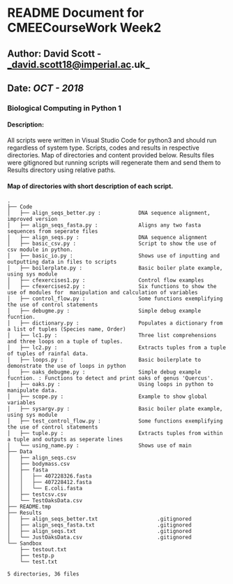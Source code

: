# README Document for CMEECourseWork Week2
## Author: David Scott - _david.scott18@imperial.ac.uk_
## Date: _OCT - 2018_

### Biological Computing in Python 1

#### Description: 
All scripts were written in Visual Studio Code for python3 and should run regardless of system type. Scripts, codes and results in respective directories. Map of directories and content provided below. Results files were gitignored but running scripts will regenerate them and send them to Results directory using relative paths.

#### Map of directories with short description of each script.
```
.
├── Code
│   ├── align_seqs_better.py :            DNA sequence alignment, improved version
│   ├── align_seqs_fasta.py :             Aligns any two fasta sequences from seperate files 
│   ├── align_seqs.py :                   DNA sequence alignment
│   ├── basic_csv.py :                    Script to show the use of csv module in python. 
│   ├── basic_io.py :                     Shows use of inputting and outputting data in files to scripts
│   ├── boilerplate.py :                  Basic boiler plate example, using sys module 
│   ├── cfexercises1.py :                 Control flow examples 
│   ├── cfexercises2.py :                 Six functions to show the use of modules for  manipulation and calculation of variables
│   ├── control_flow.py :                 Some functions exemplifying the use of control statements 
│   ├── debugme.py :                      Simple debug example fucntion.
│   ├── dictionary.py :                   Populates a dictionary from a list of tuples (Species name, Order)
│   ├── lc1.py :                          Three list comprehensions and three loops on a tuple of tuples.
│   ├── lc2.py :                          Extracts tuples from a tuple of tuples of rainfal data.
│   ├── loops.py :                        Basic boilerplate to demonstrate the use of loops in python 
│   ├── oaks_debugme.py :                 Simple debug example fucntion. : Functions to detect and print oaks of genus 'Quercus'.
│   ├── oaks.py :                         Using loops in python to manipulate data.
│   ├── scope.py :                        Example to show global variables 
│   ├── sysargv.py :                      Basic boiler plate example, using sys module 
│   ├── test_control_flow.py :            Some functions exemplifying the use of control statements
│   ├── tuple.py :                        Extracts tuples from within a tuple and outputs as seperate lines
│   └── using_name.py :                   Shows use of main 
├── Data
│   ├── align_seqs.csv
│   ├── bodymass.csv
│   ├── fasta
│   │   ├── 407228326.fasta
│   │   ├── 407228412.fasta
│   │   └── E.coli.fasta
│   ├── testcsv.csv
│   └── TestOaksData.csv
├── README.tmp
├── Results
│   ├── align_seqs_better.txt                   .gitignored
│   ├── align_seqs_fasta.txt                    .gitignored
│   ├── align_seqs.txt                          .gitignored
│   └── JustOaksData.csv                        .gitignored
└── Sandbox
    ├── testout.txt
    ├── testp.p
    └── test.txt

5 directories, 36 files

```
